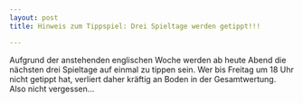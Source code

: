 ```yaml
---
layout: post
title: Hinweis zum Tippspiel: Drei Spieltage werden getippt!!!

---
```


Aufgrund der anstehenden englischen Woche werden ab heute Abend die nächsten drei Spieltage auf einmal zu tippen sein. Wer bis Freitag um 18 Uhr nicht getippt hat, verliert daher kräftig an Boden in der Gesamtwertung. Also nicht vergessen...


